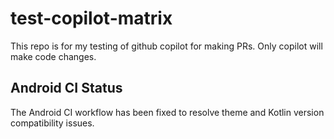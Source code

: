 # test-copilot-matrix
This repo is for my testing of github copilot for making PRs. Only copilot will make code changes.

## Android CI Status
The Android CI workflow has been fixed to resolve theme and Kotlin version compatibility issues.
